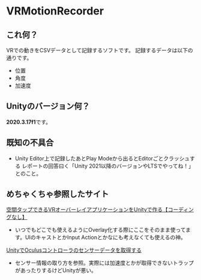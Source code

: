 # VRMotionRecorder
## これ何？
VRでの動きをCSVデータとして記録するソフトです。
記録するデータは以下の通りです。
- 位置
- 角度
- 加速度
## Unityのバージョン何？
**2020.3.17f1**です。
## 既知の不具合
- Unity Editor上で記録したあとPlay Modeから出るとEditorごとクラッシュする
レポートの回答曰く「Unity 2021以降のバージョンやLTSでやってね！」とのこと。
## めちゃくちゃ参照したサイト
[空間タップできるVRオーバーレイアプリケーションをUnityで作る【コーディングなし】](https://qiita.com/gpsnmeajp/items/3b67223f7f11bb6d93c3)
- いつでもどこでも使えるようにOverlay化する際にここをそのまま使ってます。UIのキャストとかInput Actionとかなにも考えなくても使えるの神。

[UnityでOculusコントローラのセンサーデータを取得する](https://jmpelletier.com/ja/unity%E3%81%A7oculus%E3%82%B3%E3%83%B3%E3%83%88%E3%83%AD%E3%83%BC%E3%83%A9%E3%81%AE%E3%82%BB%E3%83%B3%E3%82%B5%E3%83%BC%E3%83%87%E3%83%BC%E3%82%BF%E3%82%92%E5%8F%96%E5%BE%97%E3%81%99%E3%82%8B/)
- センサー情報の取り方を参照。実際には加速度とかが取得できないトラップがあったりするけどUnityが悪い。
